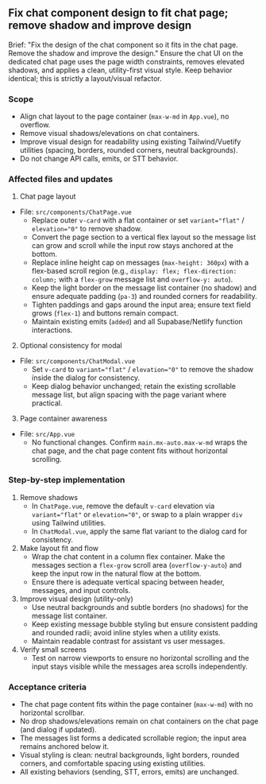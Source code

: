 ## Fix chat component design to fit chat page; remove shadow and improve design

Brief: "Fix the design of the chat component so it fits in the chat page. Remove the shadow and improve the design." Ensure the chat UI on the dedicated chat page uses the page width constraints, removes elevated shadows, and applies a clean, utility-first visual style. Keep behavior identical; this is strictly a layout/visual refactor.

### Scope
- Align chat layout to the page container (`max-w-md` in `App.vue`), no overflow.
- Remove visual shadows/elevations on chat containers.
- Improve visual design for readability using existing Tailwind/Vuetify utilities (spacing, borders, rounded corners, neutral backgrounds).
- Do not change API calls, emits, or STT behavior.

### Affected files and updates

1) Chat page layout
- File: `src/components/ChatPage.vue`
  - Replace outer `v-card` with a flat container or set `variant="flat"` / `elevation="0"` to remove shadow.
  - Convert the page section to a vertical flex layout so the message list can grow and scroll while the input row stays anchored at the bottom.
  - Replace inline height cap on messages (`max-height: 360px`) with a flex-based scroll region (e.g., `display: flex; flex-direction: column;` with a `flex-grow` message list and `overflow-y: auto`).
  - Keep the light border on the message list container (no shadow) and ensure adequate padding (`pa-3`) and rounded corners for readability.
  - Tighten paddings and gaps around the input area; ensure text field grows (`flex-1`) and buttons remain compact.
  - Maintain existing emits (`added`) and all Supabase/Netlify function interactions.

2) Optional consistency for modal
- File: `src/components/ChatModal.vue`
  - Set `v-card` to `variant="flat"` / `elevation="0"` to remove the shadow inside the dialog for consistency.
  - Keep dialog behavior unchanged; retain the existing scrollable message list, but align spacing with the page variant where practical.

3) Page container awareness
- File: `src/App.vue`
  - No functional changes. Confirm `main.mx-auto.max-w-md` wraps the chat page, and the chat page content fits without horizontal scrolling.

### Step-by-step implementation
1. Remove shadows
   - In `ChatPage.vue`, remove the default `v-card` elevation via `variant="flat"` or `elevation="0"`, or swap to a plain wrapper `div` using Tailwind utilities.
   - In `ChatModal.vue`, apply the same flat variant to the dialog card for consistency.
2. Make layout fit and flow
   - Wrap the chat content in a column flex container. Make the messages section a `flex-grow` scroll area (`overflow-y-auto`) and keep the input row in the natural flow at the bottom.
   - Ensure there is adequate vertical spacing between header, messages, and input controls.
3. Improve visual design (utility-only)
   - Use neutral backgrounds and subtle borders (no shadows) for the message list container.
   - Keep existing message bubble styling but ensure consistent padding and rounded radii; avoid inline styles when a utility exists.
   - Maintain readable contrast for assistant vs user messages.
4. Verify small screens
   - Test on narrow viewports to ensure no horizontal scrolling and the input stays visible while the messages area scrolls independently.

### Acceptance criteria
- The chat page content fits within the page container (`max-w-md`) with no horizontal scrollbar.
- No drop shadows/elevations remain on chat containers on the chat page (and dialog if updated).
- The messages list forms a dedicated scrollable region; the input area remains anchored below it.
- Visual styling is clean: neutral backgrounds, light borders, rounded corners, and comfortable spacing using existing utilities.
- All existing behaviors (sending, STT, errors, emits) are unchanged.

